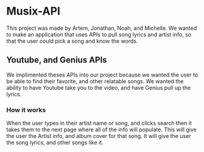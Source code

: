 # Musix-API

This project was made by Artem, Jonathan, Noah, and Michelle.
We wanted to make an application that uses APIs to pull song lyrics and artist info, so that the user could pick a song and know the words.

## Youtube, and Genius APIs

We implimented theses APIs into our project because we wanted the user to be able to find their favorite, and other relatable songs. We wanted the ability to have Youtube take you to the video, and have Genius pull up the lyrics.

### How it works

When the user types in their artist name or song, and clicks search then it takes them to the next page where all of the info will populate. This will give the user the Artist info, and album cover for that song. It will give the user the song lyrics, and other songs like it.